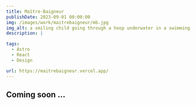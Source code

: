 ```yaml
---
title: Maître-Baigneur
publishDate: 2023-09-01 00:00:00
img: /images/work/maitrebaigneur/mb.jpg
img_alt: a smiling child going through a hoop underwater in a swimming pool he is wearing his swimming goggles
description: |

tags:
  - Astro
  - React
  - Design

url: https://maitrebaigneur.vercel.app/
---
```


## Coming soon ...
